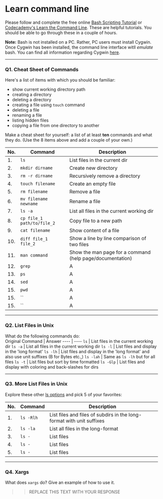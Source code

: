 # Learn command line

Please follow and complete the free online [Bash Scripting Tutorial](https://ryanstutorials.net/bash-scripting-tutorial/) or [Codecademy's Learn the Command Line](https://www.codecademy.com/learn/learn-the-command-line). These are helpful tutorials. You should be able to go through these in a couple of hours.

**Note:** Bash is not installed on a PC. Rather, PC users must install Cygwin. Once Cygwin has been installed, the command line interface witll _emulate_ bash. You can find all information regarding Cygwin [here](https://www.cygwin.com/).

---

### Q1.  Cheat Sheet of Commands  

Here's a list of items with which you should be familiar:  
* show current working directory path
* creating a directory
* deleting a directory
* creating a file using `touch` command
* deleting a file
* renaming a file
* listing hidden files
* copying a file from one directory to another

Make a cheat sheet for yourself: a list of at least **ten** commands and what they do.  (Use the 8 items above and add a couple of your own.)  

No. | Command | Description
---- | ------- | -------
1. | `ls` | List files in the current dir
2. | `mkdir dirname` | Create new directory
3. | `rm -r dirname` | Recursively remove a directory
4. | `touch filename` | Create an empty file
5. | `rm filename` | Remove a file
6. | `mv filename newname` | Rename a file
7. | `ls -a` | List all files in the current working dir
8. | `cp file_1 path/to/file_2` | Copy file to a new path
9. | `cat filename` | Show content of a file
10. | `diff file_1 file_2` | Show a line by line comparison of two files
11. | `man command` | Show the man page for a command (help page/documentation)
12. | `grep` | A
13. | `ps` | A
14. | `sed` | A
15. | `pwd` | A
15. | `` | A
15. | `` | A

---

### Q2.  List Files in Unix   

What do the following commands do:  
Original Command | Answer
---- | ----
`ls`  | List files in the current working dir
`ls -a` | List all files in the current working dir
`ls -l` | List files and display in the 'long format'
`ls -lh` | List files and display in the 'long format' and also use unit suffixes (B for Bytes etc.,)
`ls -lah`  | Same as `ls -lh` but for all files
`ls -t` | List files but sort by time formatted
`ls -Glp` | List files and display with coloring and back-slashes for dirs

---

### Q3.  More List Files in Unix  

Explore these other [ls options](http://www.techonthenet.com/unix/basic/ls.php) and pick 5 of your favorites:

No. | Command | Description
---- | ------- | -------
1. | `ls -Rlh`  | List files and files of subdirs in the long-format with unit suffixes
2. | `ls -la`  | List all files in the long-format
3. | `ls -`  | List files
4. | `ls -`  | List files
5. | `ls -`  | List files


---

### Q4.  Xargs   

What does `xargs` do? Give an example of how to use it.

> > REPLACE THIS TEXT WITH YOUR RESPONSE

